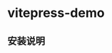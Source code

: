 # vitepress-demo

## 安装说明

<!-- <demo src="../../../../component/button.vue" desc="使用 `type`、`plain`、`round` 和 `circle` 来定义按钮的样式。"></demo> -->

<!-- <demo src="../../../../component/button.vue" title="标题" desc="描述"></demo> -->

<!-- <demo src="../../../../component/button.vue" title="标题" desc="描述"></demo> -->

<demo src="../../../demos/basic.vue" title="标题" desc="描述"></demo>
